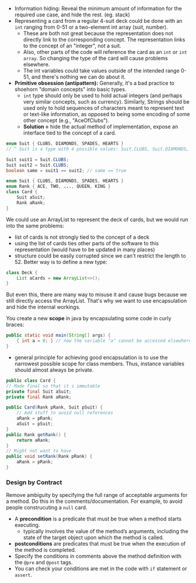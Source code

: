 - Information hiding: Reveal the minimum amount of information for the required use case, and hide the rest. (eg. stack)
- Representing a card from a regular 4-suit deck could be done with an `int` ranging from 0-51 or a two-element int array (suit, number). 
	- These are both not great because the representation does not directly link to the corresponding concept. The representation links to the concept of an "integer", not a suit.
	- Also, other parts of the code will reference the card as an `int` or `int array`. So changing the type of the card will cause problems elsewhere. 
	- The int variables could take values outside of the intended range 0-51, and there's nothing we can do about it. 
- **Primitive obsession (antipattern):** Generally, it's a bad practice to shoehorn "domain concepts" into basic types.
	- `int` type should only be used to hold actual integers (and perhaps very similar concepts, such as currency). Similarly, Strings should be used only to hold sequences of characters meant to represent text or text-like information, as opposed to being some encoding of some other concept (e.g., "AceOfClubs").
	- **Solution =** hide the actual method of implementation, expose an interface tied to the concept of a card. 
```java
enum Suit { CLUBS, DIAMONDS, SPADES, HEARTS }
// ^ Suit is a type with 4 possible values: Suit.CLUBS, Suit.DIAMONDS, Suit.SPADES, ...

Suit suit1 = Suit.CLUBS; 
Suit suit2 = Suit.CLUBS; 
boolean same = suit1 == suit2; // same == true

enum Suit { CLUBS, DIAMONDS, SPADES, HEARTS } 
enum Rank { ACE, TWO, ..., QUEEN, KING } 
class Card { 
	Suit aSuit; 
	Rank aRank; 
}
```

We could use an ArrayList to represent the deck of cards, but we would run into the same problems: 
- list of cards is not strongly tied to the concept of a deck
- using the list of cards ties other parts of the software to this representation (would have to be updated in many places)
- structure could be easily corrupted since we can't restrict the length to 52. 
Better way is to define a new type: 
```java
class Deck { 
	List aCards = new ArrayList<>(); 
}
```
But even this, there are many way to misuse it and cause bugs because we still directly access the ArrayList. That's why we want to use encapsulation and hide the internal workings. 

You create a new **scope** in java by encapsulating some code in curly braces: 
```java
public static void main(String[] args) { 
	{ int a = 0; } // now the variable "a" cannot be accessed elsewhere. 
}
```
- general principle for achieving good encapsulation is to use the narrowest possible scope for class members. Thus, instance variables should almost always be private. 

```java
public class Card {  
// Made final so that it s immutable  
private final Suit aSuit;  
private final Rank aRank;  

public Card(Rank pRank, Suit pSuit) {  
	// Add stuff to avoid null references  
	aRank = pRank;  
	aSuit = pSuit;  
}  
public Rank getRank() {  
	return aRank;  
}  
// Might not want to have  
public void setRank(Rank pRank) {  
	aRank = pRank;  
}
```


### Design by Contract
Remove ambiguity by specifying the full range of acceptable arguments for a method. Do this in the comments/documentation. For example, to avoid people construcuting a `null` card. 
- A **precondition** is a predicate that must be true when a method starts executing.
	- typically involves the value of the method’s arguments, including the state of the target object upon which the method is called.
- **postconditions** are predicates that must be true when the execution of the method is completed.
- Specify the conditions in comments above the method definition with the `@pre` and `@post` tags. 
- You can check your conditions are met in the code with `if` statement or `assert`. 